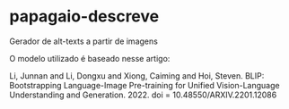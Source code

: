 # papagaio-descreve
 Gerador de alt-texts a partir de imagens


O modelo utilizado é baseado nesse artigo:

Li, Junnan and Li, Dongxu and Xiong, Caiming and Hoi, Steven. BLIP: Bootstrapping Language-Image Pre-training for Unified Vision-Language Understanding and Generation. 2022. doi = 10.48550/ARXIV.2201.12086